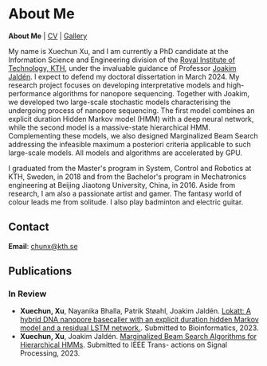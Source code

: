 # About Me

**About Me** | [CV](https://chunxxc.github.io/chunxxc.github.io/CV.html) | [Gallery](https://chunxxc.github.io/chunxxc.github.io/hobbies.html)

My name is Xuechun Xu, and I am currently a PhD candidate at the Information Science and Engineering division of the [Royal Institute of Technology, KTH](https://www.kth.se/en), under the invaluable guidance of Professor [Joakim Jaldén](https://www.kth.se/profile/jalden). I expect to defend my doctoral dissertation in March 2024. My research project focuses on developing interpretative models and high-performance algorithms for nanopore sequencing. Together with Joakim, we developed two large-scale stochastic models characterising the undergoing process of nanopore sequencing. The first model combines an explicit duration Hidden Markov model (HMM) with a deep neural network, while the second model is a massive-state hierarchical HMM. Complementing these models, we also designed Marginalized Beam Search addressing the infeasible maximum a posteriori criteria applicable to such large-scale models. All models and algorithms are accelerated by GPU.

I graduated from the Master's program in System, Control and Robotics at KTH, Sweden, in 2018 and from the Bachelor's program in Mechatronics engineering at Beijing Jiaotong University, China, in 2016. Aside from research, I am also a passionate artist and gamer. The fantasy world of colour leads me from solitude. I also play badminton and electric guitar. 

## Contact

**Email**: chunx@kth.se


## Publications

### In Review

- **Xuechun, Xu**, Nayanika Bhalla, Patrik Støahl, Joakim Jaldén. [Lokatt: A hybrid DNA nanopore basecaller with an explicit duration hidden Markov model and a residual LSTM network.](https://www.biorxiv.org/content/10.1101/2022.07.13.499873v1). Submitted to Bioinformatics, 2023.
- **Xuechun, Xu**, Joakim Jaldén. [Marginalized Beam Search Algorithms for Hierarchical HMMs](https://arxiv.org/abs/2305.11752). Submitted to IEEE Trans- actions on Signal Processing, 2023.


